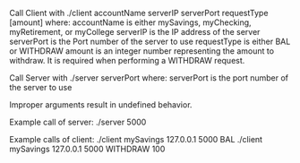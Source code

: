 Call Client with
  ./client accountName serverIP serverPort requestType [amount]
where:
  accountName is either mySavings, myChecking, myRetirement, or myCollege
  serverIP is the IP address of the server
  serverPort is the Port number of the server to use
  requestType is either BAL or WITHDRAW
  amount is an integer number representing the amount to withdraw. It is required when performing a WITHDRAW request.

Call Server with
  ./server serverPort
where:
  serverPort is the port number of the server to use

Improper arguments result in undefined behavior.

Example call of server:
  ./server 5000

Example calls of client:
  ./client mySavings 127.0.0.1 5000 BAL
  ./client mySavings 127.0.0.1 5000 WITHDRAW 100
